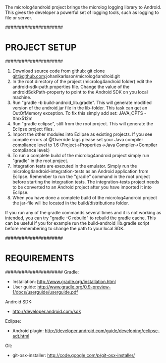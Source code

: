The microlog4android project brings the microlog logging library to Android. This gives the developer a powerful set of logging tools, such as logging to file or server.

#####################
# PROJECT SETUP
#####################
1. Download source code from github: git clone git@github.com:johanlkarlsson/microlog4android.git
2. In the root directory of the project (microlog4android folder) edit the android-sdk-path.properties file.
   Change the value of the androidSdkPath-property to point to the Android SDK on you local machine.
3. Run "gradle -b build-android_lib.gradle". This will generate modified version of the android.jar file in the lib-folder.
   This task can get an OutOfMemory exception. To fix this simply add set: JAVA_OPTS -Xmx512m
4. Run "gradle eclipse", still from the root project. This will generate the Eclipse project files.
5. Import the other modules into Eclipse as existing projects.  If you see compile errors at @Override tags please set your
Java compiler compliance level to 1.6 (Project->Properties->Java Compiler->Compiler compliance level:)
6. To run a complete build of the microlog4android project simply run "gradle" in the root project.
7. Integration tests are executed in the emulator. Simply run the microlog4android-integration-tests as an Android application from Eclipse.
   Remember to run the "gradle" command in the root project before starting the integration tests.
   The integration-tests project needs to be converted to an Android project after you have imported it into Eclipse.
8. When you have done a complete build of the microlog4android project the jar-file will be located in the build/distributions folder.

If you run any of the gradle commands several times and it is not working as intended, you can try "gradle -C rebuild" to rebuild the gradle cache.
This can be useful if you for example run the build-android_lib.gradle script before remembering to change the path to your local SDK.


#####################
# REQUIREMENTS
#####################
Gradle:
- Installation: http://www.gradle.org/installation.html
- User guide: http://www.gradle.org/0.9-preview-1/docs/userguide/userguide.pdf

Android SDK:
- http://developer.android.com/sdk

Eclipse:
- Android plugin: http://developer.android.com/guide/developing/eclipse-adt.html

Git:
- git-osx-installer: http://code.google.com/p/git-osx-installer/
